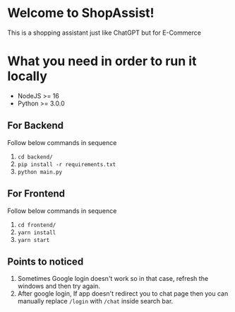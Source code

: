 # Welcome to ShopAssist!

This is a shopping assistant just like ChatGPT but for E-Commerce

# What you need in order to run it locally

 - NodeJS >= 16 
 - Python >= 3.0.0

## For Backend

Follow below commands in sequence

 1. `cd backend/`
 2. `pip install -r requirements.txt`
 3. `python main.py`

## For Frontend

Follow below commands in sequence

 1. `cd frontend/`
 2. `yarn install`
 3. `yarn start`

## Points to noticed

 1. Sometimes Google login doesn't work so in that case, refresh the windows and then try again.
 2. After google login, If app doesn't redirect you to chat page then you can manually replace `/login` with `/chat`  inside search bar.
